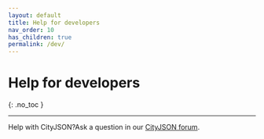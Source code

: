 ```yaml
---
layout: default
title: Help for developers
nav_order: 10
has_children: true
permalink: /dev/
---
```


# Help for developers
{: .no_toc }


- - -

<span class="label label-yellow">Help with CityJSON?</span>Ask a question in our <a href="https://github.com/cityjson/specs/discussions">CityJSON forum</a>.